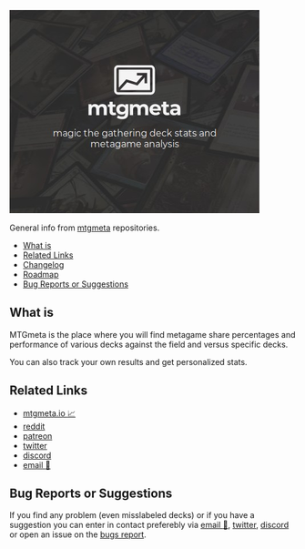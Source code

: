 [<img src="https://raw.githubusercontent.com/mtgmetaio/Read-me-first/master/mtgmetalogo.jpg">](https://mtgmeta.io)

General info from [mtgmeta](https://mtgmeta.io) repositories.

- [What is](#what-is)
- [Related Links](#related-links)
- [Changelog](https://github.com/mtgmetaio/changelog)
- [Roadmap](https://github.com/mtgmetaio/roadmap)
- [Bug Reports or Suggestions](#bug-reports-or-suggestions)

## What is

MTGmeta is the place where you will find metagame share percentages and performance of various decks against the field and versus specific decks.

You can also track your own results and get personalized stats.

## Related Links

* [mtgmeta.io :chart_with_upwards_trend:](https://mtgmeta.io)
* [reddit](https://www.reddit.com/r/mtgMETAio/) 
* [patreon](https://www.patreon.com/mtgmeta)
* [twitter](https://twitter.com/mtgmetaio) 
* [discord](https://discord.gg/3KaXbMQ)
* [email :email:](mailto:hello@mtgmeta.io)

## Bug Reports or Suggestions

If you find any problem (even misslabeled decks) or if you have a suggestion you can enter in contact preferebly via [email :email:](mailto:hello@mtgmeta.io?subject=[BUG%20REPORT]%20), [twitter](https://twitter.com/mtgmetaio), [discord](https://discord.gg/3KaXbMQ) or open an issue on the [bugs report](https://github.com/mtgmetaio/bugs-report).
